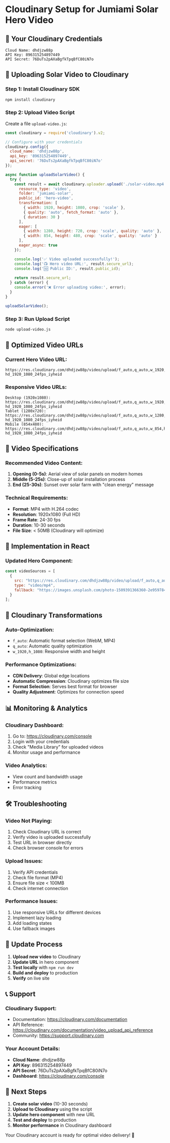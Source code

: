 # Cloudinary Setup for Jumiami Solar Hero Video

## 🔑 Your Cloudinary Credentials

```
Cloud Name: dhdjzw88p
API Key: 896315254897449
API Secret: 76DuTs2pAXaBgfkTpqBfC80iN7o
```

## 🎥 Uploading Solar Video to Cloudinary

### **Step 1: Install Cloudinary SDK**
```bash
npm install cloudinary
```

### **Step 2: Upload Video Script**
Create a file `upload-video.js`:

```javascript
const cloudinary = require('cloudinary').v2;

// Configure with your credentials
cloudinary.config({
  cloud_name: 'dhdjzw88p',
  api_key: '896315254897449',
  api_secret: '76DuTs2pAXaBgfkTpqBfC80iN7o'
});

async function uploadSolarVideo() {
  try {
    const result = await cloudinary.uploader.upload('./solar-video.mp4', {
      resource_type: 'video',
      folder: 'jumiami-solar',
      public_id: 'hero-video',
      transformation: [
        { width: 1920, height: 1080, crop: 'scale' },
        { quality: 'auto', fetch_format: 'auto' },
        { duration: 30 }
      ],
      eager: [
        { width: 1280, height: 720, crop: 'scale', quality: 'auto' },
        { width: 854, height: 480, crop: 'scale', quality: 'auto' }
      ],
      eager_async: true
    });

    console.log('✅ Video uploaded successfully!');
    console.log('📺 Hero video URL:', result.secure_url);
    console.log('🆔 Public ID:', result.public_id);
    
    return result.secure_url;
  } catch (error) {
    console.error('❌ Error uploading video:', error);
  }
}

uploadSolarVideo();
```

### **Step 3: Run Upload Script**
```bash
node upload-video.js
```

## 🎯 Optimized Video URLs

### **Current Hero Video URL:**
```
https://res.cloudinary.com/dhdjzw88p/video/upload/f_auto,q_auto,w_1920,h_1080/v1/8853485-hd_1920_1080_24fps_iyheid
```

### **Responsive Video URLs:**
```
Desktop (1920x1080): https://res.cloudinary.com/dhdjzw88p/video/upload/f_auto,q_auto,w_1920,h_1080/v1/8853485-hd_1920_1080_24fps_iyheid
Tablet (1280x720): https://res.cloudinary.com/dhdjzw88p/video/upload/f_auto,q_auto,w_1280,h_720/v1/8853485-hd_1920_1080_24fps_iyheid
Mobile (854x480): https://res.cloudinary.com/dhdjzw88p/video/upload/f_auto,q_auto,w_854,h_480/v1/8853485-hd_1920_1080_24fps_iyheid
```

## 📱 Video Specifications

### **Recommended Video Content:**
1. **Opening (0-5s)**: Aerial view of solar panels on modern homes
2. **Middle (5-25s)**: Close-up of solar installation process
3. **End (25-30s)**: Sunset over solar farm with "clean energy" message

### **Technical Requirements:**
- **Format**: MP4 with H.264 codec
- **Resolution**: 1920x1080 (Full HD)
- **Frame Rate**: 24-30 fps
- **Duration**: 10-30 seconds
- **File Size**: < 50MB (Cloudinary will optimize)

## 🔧 Implementation in React

### **Updated Hero Component:**
```jsx
const videoSources = [
  {
    src: "https://res.cloudinary.com/dhdjzw88p/video/upload/f_auto,q_auto,w_1920,h_1080/v1/8853485-hd_1920_1080_24fps_iyheid",
    type: "video/mp4",
    fallback: "https://images.unsplash.com/photo-1509391366360-2e959784a276?ixlib=rb-4.0.3&auto=format&fit=crop&w=2072&q=80"
  }
];
```

## 🚀 Cloudinary Transformations

### **Auto-Optimization:**
- `f_auto`: Automatic format selection (WebM, MP4)
- `q_auto`: Automatic quality optimization
- `w_1920,h_1080`: Responsive width and height

### **Performance Optimizations:**
- **CDN Delivery**: Global edge locations
- **Automatic Compression**: Cloudinary optimizes file size
- **Format Selection**: Serves best format for browser
- **Quality Adjustment**: Optimizes for connection speed

## 📊 Monitoring & Analytics

### **Cloudinary Dashboard:**
1. Go to: https://cloudinary.com/console
2. Login with your credentials
3. Check "Media Library" for uploaded videos
4. Monitor usage and performance

### **Video Analytics:**
- View count and bandwidth usage
- Performance metrics
- Error tracking

## 🛠️ Troubleshooting

### **Video Not Playing:**
1. Check Cloudinary URL is correct
2. Verify video is uploaded successfully
3. Test URL in browser directly
4. Check browser console for errors

### **Upload Issues:**
1. Verify API credentials
2. Check file format (MP4)
3. Ensure file size < 100MB
4. Check internet connection

### **Performance Issues:**
1. Use responsive URLs for different devices
2. Implement lazy loading
3. Add loading states
4. Use fallback images

## 🔄 Update Process

1. **Upload new video** to Cloudinary
2. **Update URL** in hero component
3. **Test locally** with `npm run dev`
4. **Build and deploy** to production
5. **Verify** on live site

## 📞 Support

### **Cloudinary Support:**
- Documentation: https://cloudinary.com/documentation
- API Reference: https://cloudinary.com/documentation/video_upload_api_reference
- Community: https://support.cloudinary.com

### **Your Account Details:**
- **Cloud Name**: dhdjzw88p
- **API Key**: 896315254897449
- **API Secret**: 76DuTs2pAXaBgfkTpqBfC80iN7o
- **Dashboard**: https://cloudinary.com/console

## 🎯 Next Steps

1. **Create solar video** (10-30 seconds)
2. **Upload to Cloudinary** using the script
3. **Update hero component** with new URL
4. **Test and deploy** to production
5. **Monitor performance** in Cloudinary dashboard

Your Cloudinary account is ready for optimal video delivery! 🚀 